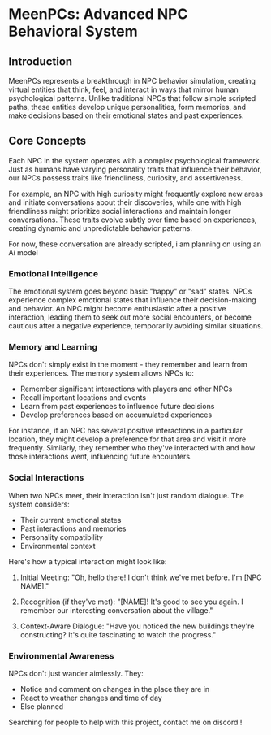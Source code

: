 # MeenPCs: Advanced NPC Behavioral System

## Introduction

MeenPCs represents a breakthrough in NPC behavior simulation, creating virtual entities that think, feel, and interact in ways that mirror human psychological patterns. Unlike traditional NPCs that follow simple scripted paths, these entities develop unique personalities, form memories, and make decisions based on their emotional states and past experiences.

## Core Concepts


Each NPC in the system operates with a complex psychological framework. Just as humans have varying personality traits that influence their behavior, our NPCs possess traits like friendliness, curiosity, and assertiveness.

For example, an NPC with high curiosity might frequently explore new areas and initiate conversations about their discoveries, while one with high friendliness might prioritize social interactions and maintain longer conversations. These traits evolve subtly over time based on experiences, creating dynamic and unpredictable behavior patterns.

For now, these conversation are already scripted, i am planning on using an Ai model

### Emotional Intelligence

The emotional system goes beyond basic "happy" or "sad" states. NPCs experience complex emotional states that influence their decision-making and behavior. An NPC might become enthusiastic after a positive interaction, leading them to seek out more social encounters, or become cautious after a negative experience, temporarily avoiding similar situations.

### Memory and Learning

NPCs don't simply exist in the moment - they remember and learn from their experiences. The memory system allows NPCs to:
- Remember significant interactions with players and other NPCs
- Recall important locations and events
- Learn from past experiences to influence future decisions
- Develop preferences based on accumulated experiences

For instance, if an NPC has several positive interactions in a particular location, they might develop a preference for that area and visit it more frequently. Similarly, they remember who they've interacted with and how those interactions went, influencing future encounters.

### Social Interactions

When two NPCs meet, their interaction isn't just random dialogue. The system considers:
- Their current emotional states
- Past interactions and memories
- Personality compatibility
- Environmental context

Here's how a typical interaction might look like:

1. Initial Meeting:
   "Oh, hello there! I don't think we've met before. I'm [NPC NAME]."

2. Recognition (if they've met):
   "[NAME]! It's good to see you again. I remember our interesting conversation about the village."

3. Context-Aware Dialogue:
   "Have you noticed the new buildings they're constructing? It's quite fascinating to watch the progress."

### Environmental Awareness

NPCs don't just wander aimlessly. They:
- Notice and comment on changes in the place they are in
- React to weather changes and time of day
- Else planned


Searching for people to help with this project, contact me on discord !
